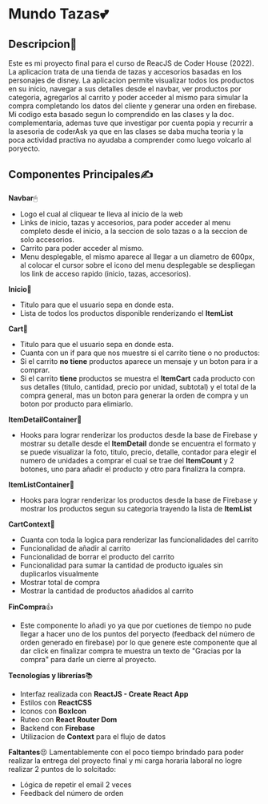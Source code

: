 # Mundo Tazas💕


## Descripcion👀

Este es mi proyecto final para el curso de ReacJS de Coder House (2022).
La aplicacion trata de una tienda de tazas y accesorios basadas en los personajes de disney.
La aplicacion permite visualizar todos los productos en su inicio, navegar a sus detalles desde el navbar, ver productos por categoria, agregarlos al carrito y poder acceder al mismo para simular la compra completando los datos del cliente y generar una orden en firebase.
Mi codigo esta basado segun lo comprendido en las clases y la doc. complementaria, ademas tuve que investigar por cuenta popia y recurrir a la asesoria de coderAsk ya que en las clases se daba mucha teoria y la poca actividad practiva no ayudaba a comprender como luego volcarlo al poryecto.

## Componentes Principales✍ 

**Navbar**🖱
 - Logo el cual al cliquear te lleva al inicio de la web
 - Links de inicio, tazas y accesorios, para poder acceder al menu completo desde el inicio, a la seccion de solo tazas o a la seccion de solo accesorios.
 - Carrito para poder acceder al mismo.
 - Menu desplegable, el mismo aparece al llegar a un diametro de 600px, al colocar el cursor sobre el icono del menu desplegable se despliegan los link de acceso rapido (inicio, tazas, accesorios).

**Inicio**📱
 - Titulo para que el usuario sepa en donde esta.
 - Lista de todos los productos disponible renderizando el **ItemList**

**Cart**🛒
 - Titulo para que el usuario sepa en donde esta.
 - Cuanta con un if para que nos muestre si el carrito tiene o no productos:
 - Si el carrito **no tiene** productos aparece un mensaje y un boton para ir a comprar.
 - Si el carrito **tiene** productos se muestra el **ItemCart** cada producto con sus detalles (titulo, cantidad, precio por unidad, subtotal) y el total de la compra general, mas un boton para generar la orden de compra y un boton por producto para elimiarlo.

**ItemDetailContainer**📑
- Hooks para lograr renderizar los productos desde la base de Firebase y mostrar su detalle desde el **ItemDetail** donde se encuentra el formato y se puede visualizar la foto, titulo, precio, detalle, contador para elegir el numero de unidades a comprar el cual se trae del **ItemCount** y 2 botones, uno para añadir el producto  y otro para finalizra la compra.

**ItemListContainer**🧾
- Hooks para lograr renderizar los productos desde la base de Firebase y mostrar los productos segun su categoria trayendo la lista de **ItemList** 

**CartContext**📌
- Cuanta con toda la logica para renderizar las funcionalidades del carrito
- Funcionalidad de añadir al carrito
- Funcionalidad de borrar el producto del carrito
- Funcionalidad para sumar la cantidad de producto iguales sin duplicarlos visualmente
- Mostrar total de compra
- Mostrar la cantidad de productos añadidos al carrito

**FinCompra**👍
- Este componente lo añadi yo ya que por cuetiones de tiempo no pude llegar a hacer uno de los puntos del poryecto (feedback del número de orden generado en firebase) por lo que genere este componente que al dar click en finalizar compra te muestra un texto de "Gracias por la compra" para darle un cierre al proyecto.

**Tecnologías y librerías**📚

- Interfaz realizada con **ReactJS - Create React App**
- Estilos con **ReactCSS**
- Iconos con **BoxIcon**
- Ruteo con **React Router Dom**
- Backend con **Firebase**
- Utilizacion de **Context** para el flujo de datos

**Faltantes**😣
Lamentablemente con el poco tiempo brindado para poder realizar la entrega del proyecto final y mi carga horaria laboral no logre realizar 2 puntos de lo solcitado:
- Lógica de repetir el email 2 veces
- Feedback del número de orden
